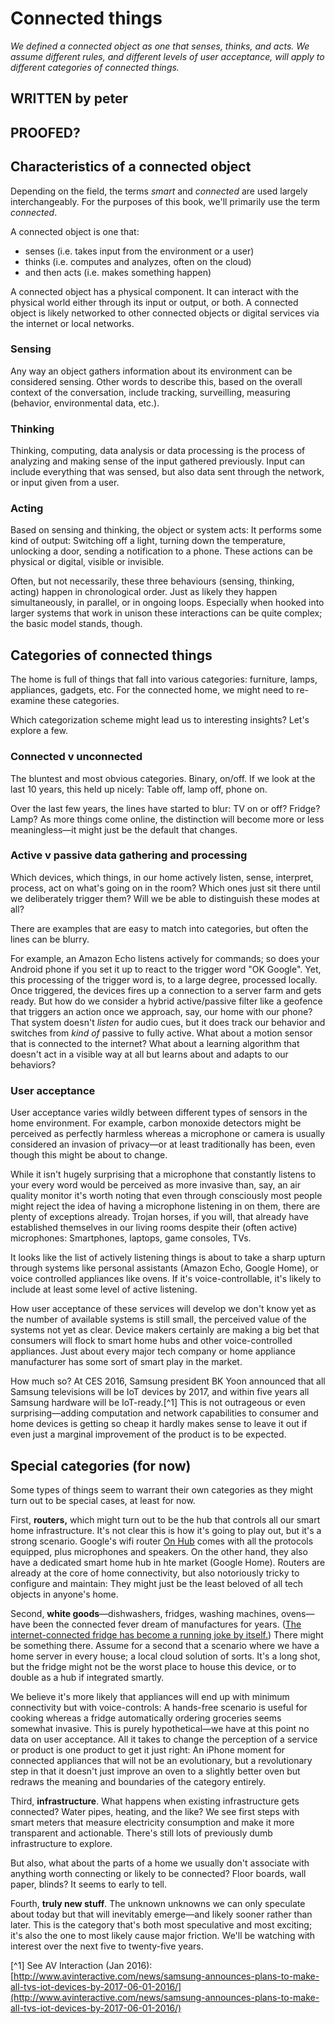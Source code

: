 # Connected things

*We defined a connected object as one that senses, thinks, and acts. We assume different rules, and different levels of user acceptance, will apply to different categories of connected things.*

## WRITTEN by peter
## PROOFED?

## Characteristics of a connected object

Depending on the field, the terms *smart* and *connected* are used largely interchangeably. For the purposes of this book, we'll primarily use the term *connected*. 

A connected object is one that:

- senses (i.e. takes input from the environment or a user) 
- thinks (i.e. computes and analyzes, often on the cloud)
- and then acts (i.e. makes something happen)

A connected object has a physical component. It can interact with the physical world either through its input or output, or both. A connected object is likely networked to other connected objects or digital services via the internet or local networks. 

### Sensing

Any way an object gathers information about its environment can be considered sensing. Other words to describe this, based on the overall context of the conversation, include tracking, surveilling, measuring (behavior, environmental data, etc.). 

### Thinking

Thinking, computing, data analysis or data processing is the process of analyzing and making sense of the input gathered previously. Input can include everything that was sensed, but also data sent through the network, or input given from a user.

### Acting

Based on sensing and thinking, the object or system acts: It performs some kind of output: Switching off a light, turning down the temperature, unlocking a door, sending a notification to a phone. These actions can be physical or digital, visible or invisible.

Often, but not necessarily, these three behaviours (sensing, thinking, acting) happen in chronological order. Just as likely they happen simultaneously, in parallel, or in ongoing loops. Especially when hooked into larger systems that work in unison these interactions can be quite complex; the basic model stands, though.


## Categories of connected things

The home is full of things that fall into various categories: furniture, lamps, appliances, gadgets, etc. For the connected home, we might need to re-examine these categories. 

Which categorization scheme might lead us to interesting insights? Let's explore a few.

### Connected v unconnected

The bluntest and most obvious categories. Binary, on/off. If we look at the last 10 years, this held up nicely: Table off, lamp off, phone on.

Over the last few years, the lines have started to blur: TV on or off? Fridge? Lamp? As more things come online, the distinction will become more or less meaningless—it might just be the default that changes.

### Active v passive data gathering and processing

Which devices, which things, in our home actively listen, sense, interpret, process, act on what's going on in the room? Which ones just sit there until we deliberately trigger them? Will we be able to distinguish these modes at all?

There are examples that are easy to match into categories, but often the lines can be blurry. 

For example, an Amazon Echo listens actively for commands; so does your Android phone if you set it up to react to the trigger word "OK Google". Yet, this processing of the trigger word is, to a large degree, processed locally. Once triggered, the devices fires up a connection to a server farm and gets ready. But how do we consider a hybrid active/passive filter like a geofence that triggers an action once we approach, say, our home with our phone? That system doesn't *listen* for audio cues, but it does track our behavior and switches from *kind of* passive to fully active. What about a motion sensor that is connected to the internet? What about a learning algorithm that doesn't act in a visible way at all but learns about and adapts to our behaviors?


### User acceptance

User acceptance varies wildly between different types of sensors in the home environment. For example, carbon monoxide detectors might be perceived as perfectly harmless whereas a microphone or camera is usually considered an invasion of privacy—or at least traditionally has been, even though this might be about to change.

While it isn't hugely surprising that a microphone that constantly listens to your every word would be perceived as more invasive than, say, an air quality monitor it's worth noting that even through consciously most people might reject the idea of having a microphone listening in on them, there are plenty of exceptions already. Trojan horses, if you will, that already have established themselves in our living rooms despite their (often active) microphones: Smartphones, laptops, game consoles, TVs. 

It looks like the list of actively listening things is about to take a sharp upturn through systems like personal assistants (Amazon Echo, Google Home), or voice controlled appliances like ovens. If it's voice-controllable, it's likely to include at least some level of active listening.

How user acceptance of these services will develop we don't know yet as the number of available systems is still small, the perceived value of the systems not yet as clear. Device makers certainly are making a big bet that consumers will flock to smart home hubs and other voice-controlled appliances. Just about every major tech company or home appliance manufacturer has some sort of smart play in the market.

How much so? At CES 2016, Samsung president BK Yoon announced that all Samsung televisions will be IoT devices by 2017, and within five years all Samsung hardware will be IoT-ready.[^1] This is not outrageous or even surprising—adding computation and network capabilities to consumer and home devices is getting so cheap it hardly makes sense to leave it out if even just a marginal improvement of the product is to be expected.


## Special categories (for now)

Some types of things seem to warrant their own categories as they might turn out to be special cases, at least for now.

First, **routers,** which might turn out to be the hub that controls all our smart home infrastructure. It's not clear this is how it's going to play out, but it's a strong scenario. Google's wifi router [On Hub](https://on.google.com/hub/) comes with all the protocols equipped, plus microphones and speakers. On the other hand, they also have a dedicated smart home hub in hte market (Google Home). Routers are already at the core of home connectivity, but also notoriously tricky to configure and maintain: They might just be the least beloved of all tech objects in anyone's home.

Second, **white goods**—dishwashers, fridges, washing machines, ovens—have been the connected fever dream of manufactures for years. ([The internet-connected fridge has become a running joke by itself.](http://fuckyeahinternetfridge.tumblr.com/)) There might be something there. Assume for a second that a scenario where we have a home server in every house; a local cloud solution of sorts. It's a long shot, but the fridge might not be the worst place to house this device, or to double as a hub if integrated smartly. 

We believe it's more likely that appliances will end up with minimum connectivity but with voice-controls: A hands-free scenario is useful for cooking whereas a fridge automatically ordering groceries seems somewhat invasive. This is purely hypothetical—we have at this point no data on user acceptance. All it takes to change the perception of a service or product is one product to get it just right: An iPhone moment for connected appliances that will not be an evolutionary, but a revolutionary step in that it doesn't just improve an oven to a slightly better oven but redraws the meaning and boundaries of the category entirely.

Third, **infrastructure**. What happens when existing infrastructure gets connected? Water pipes, heating, and the like? We see first steps with smart meters that measure electricity consumption and make it more transparent and actionable. There's still lots of previously dumb infrastructure to explore.

But also, what about the parts of a home we usually don't associate with anything worth connecting or likely to be connected? Floor boards, wall paper, blinds? It seems to early to tell.

Fourth, **truly new stuff**. The unknown unknowns we can only speculate about today but that will inevitably emerge—and likely sooner rather than later. This is the category that's both most speculative and most exciting; it's also the one to most likely cause major friction. We'll be watching with interest over the next five to twenty-five years.

[^1] See AV Interaction (Jan 2016): [http://www.avinteractive.com/news/samsung-announces-plans-to-make-all-tvs-iot-devices-by-2017-06-01-2016/](http://www.avinteractive.com/news/samsung-announces-plans-to-make-all-tvs-iot-devices-by-2017-06-01-2016/)

